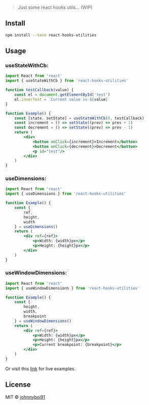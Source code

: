 > Just some react hooks utils... (WIP)

## Install

```bash
npm install --save react-hooks-utilities
```

## Usage

### useStateWithCb:
```jsx
import React from 'react'
import { useStateWithCb } from 'react-hooks-utilities'

function testCallback(value) {
    const el = document.getElementById('test')
    el.innerText = `Current value is ${value}`
}

function Example() {
    const [state, setState] = useStateWithCb(0, testCallback)
    const increment = () => setState((prev) => prev + 1)
    const decrement = () => setState((prev) => prev - 1)
    return (
        <div>
            <button onClick={increment}>Increment</button>
            <button onClick={decrement}>Decrement</button>
            <p id="test"/>
        </div>
    )
}
```

### useDimensions:
```jsx
import React from 'react'
import { useDimensions } from 'react-hooks-utilities'

function Example() {
    const {
        ref,
        height,
        width
    } = useDimensions()
    return (
        <div ref={ref}>
            <p>Width: {width}px</p>
            <p>Height: {height}px</p>
        </div>
    )
}
```

### useWindowDimensions:
```jsx
import React from 'react'
import { useWindowDimensions } from 'react-hooks-utilities'

function Example() {
    const {
        height,
        width,
        breakpoint
    } = useWindowDimensions()
    return (
        <div ref={ref}>
            <p>Width: {width}px</p>
            <p>Height: {height}px</p>
            <p>Current breakpoint: {breakpoint}</p>
        </div>
    )
}
```

Or visit this [link](https://johnnyboi91.github.io/react-hooks-utilities/) for live examples.

## License

MIT © [johnnyboi91](https://github.com/johnnyboi91)
